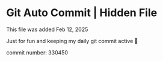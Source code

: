 # Git Auto Commit | Hidden File

This file was added Feb 12, 2025

Just for fun and keeping my daily git commit active 🤪

commit number: 330450
